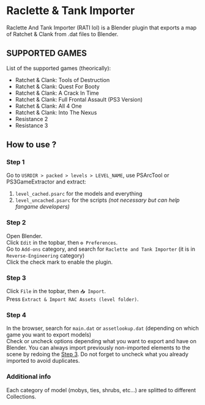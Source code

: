 # Raclette & Tank Importer
Raclette And Tank Importer (RATI lol) is a Blender plugin that exports a map of Ratchet &amp; Clank from .dat files to Blender.

## SUPPORTED GAMES
List of the supported games (theorically):
- Ratchet & Clank: Tools of Destruction
- Ratchet & Clank: Quest For Booty
- Ratchet & Clank: A Crack In Time
- Ratchet & Clank: Full Frontal Assault (PS3 Version)
- Ratchet & Clank: All 4 One
- Ratchet & Clank: Into The Nexus
- Resistance 2
- Resistance 3

## How to use ?
### Step 1
Go to `USRDIR > packed > levels > LEVEL_NAME`, use PSArcTool or PS3GameExtractor and extract:
1. `level_cached.psarc` for the models and everything
2. `level_uncached.psarc` for the scripts *(not necessary but can help fangame developers)*

### Step 2
Open Blender.  
Click `Edit` in the topbar, then `⚙ Preferences`.  
Go to `Add-ons` category, and search for `Raclette and Tank Importer` (it is in `Reverse-Engineering` category)  
Click the check mark to enable the plugin.

### Step 3
Click `File` in the topbar, then `📥 Import`.  
Press `Extract & Import RAC Assets (level folder)`.

### Step 4
In the browser, search for `main.dat` or `assetlookup.dat` (depending on which game you want to export models)  
Check or uncheck options depending what you want to export and have on Blender. You can always import previously non-imported elements to the scene by redoing the [Step 3](#Step_3). Do not forget to uncheck what you already imported to avoid duplicates.

### Additional info
Each category of model (mobys, ties, shrubs, etc...) are splitted to different Collections.
